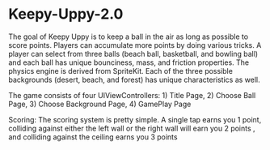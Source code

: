 # Keepy-Uppy-2.0
The goal of Keepy Uppy is to keep a ball in the air as long as possible to 
score points. Players can accumulate more points by doing various tricks.
A player can select from three balls (beach ball, basketball, and bowling ball)
and each ball has unique bounciness, mass, and friction properties. The physics
engine is derived from SpriteKit. Each of the three possible backgrounds
(desert, beach, and forest) has unique characteristics as well.

The game consists of four UIViewControllers: 1) Title Page, 2) Choose Ball
Page, 3) Choose Background Page, 4) GamePlay Page

Scoring: The scoring system is pretty simple. A single tap earns you 1 point,
colliding against either the left wall or the right wall will earn you 2 points
, and colliding against the ceiling earns you 3 points